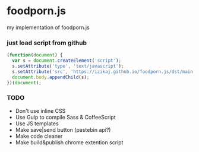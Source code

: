 # foodporn.js
my implementation of foodporn.js

### just load script from github
```javascript
(function(document) {
  var s = document.createElement('script');
  s.setAttribute('type', 'text/javascript');
  s.setAttribute('src', 'https://izikaj.github.io/foodporn.js/dst/main.js');
  document.body.appendChild(s);
})(document);
```
### TODO
- Don't use inline CSS
- Use Gulp to compile Sass & CoffeeScript
- Use JS templates
- Make save|send button (pastebin api?)
- Make code cleaner
- Make build&publish chrome extention script
